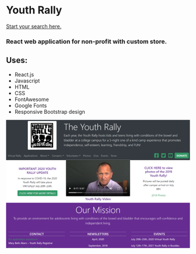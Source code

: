# Youth Rally

[Start your search here.](https://youthrally.org/)

### React web application for non-profit with custom store.

## Uses: 

 * React.js
 * Javascript
 * HTML
 * CSS
 * FontAwesome
 * Google Fonts
 * Responsive Bootstrap design


 ![frontpage image](/public/assets/images/frontpage.PNG)

